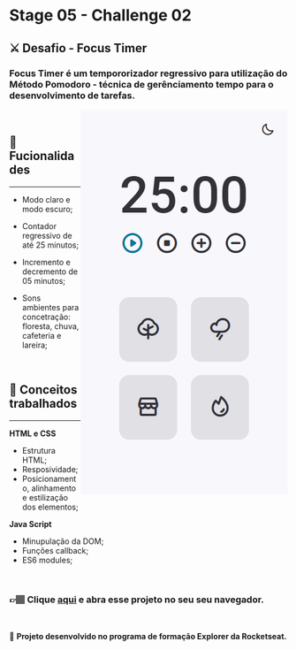 # Stage 05 - Challenge 02

## ⚔️ **Desafio - Focus Timer**

### Focus Timer é um tempororizador regressivo para utilização do Método Pomodoro - técnica de gerênciamento tempo para o desenvolvimento de tarefas.

<img align="right" src="./preview.png"/>

</br>

## 🔨 **Fucionalidades**

---

- Modo claro e modo escuro;

- Contador regressivo de até 25 minutos;

- Incremento e decremento de 05 minutos;

- Sons ambientes para concetração: floresta, chuva, cafeteria e lareira;

</br>

## 📝 **Conceitos trabalhados**

---

**HTML e CSS**

- Estrutura HTML;
- Resposividade;
- Posicionamento, alinhamento e estilização dos elementos;

**Java Script**

- Minupulação da DOM;
- Funções callback;
- ES6 modules;

</br>

### 👉🏽 Clique **[aqui](https://eduardofariasdev.github.io/stage05-fortune-cookie/)** e abra esse projeto no seu seu navegador.

</br>

🚀 **Projeto desenvolvido no programa de formação Explorer da Rocketseat.**
